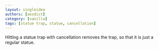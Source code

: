 ```yaml
---
layout: singleidea
authors: [aosdict]
category: [vanilla]
tags: [statue trap, statue, cancellation]
---
```

Hitting a statue trap with cancellation removes the trap, so that it is just a
regular statue.
